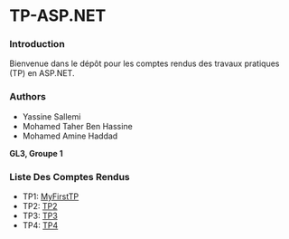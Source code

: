 # TP-ASP.NET

### Introduction

Bienvenue dans le dépôt pour les comptes rendus des travaux pratiques (TP) en ASP.NET.

### Authors

- Yassine Sallemi
- Mohamed Taher Ben Hassine
- Mohamed Amine Haddad

**GL3, Groupe 1**

### Liste Des Comptes Rendus

- TP1: [MyFirstTP](MyFristTP/README.md)
- TP2: [TP2](TP2)
- TP3: [TP3](TP3)
- TP4: [TP4](TP4)
